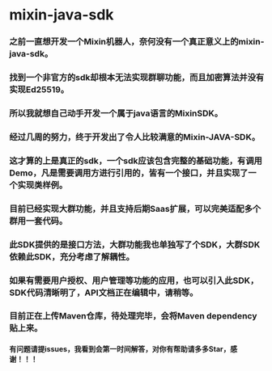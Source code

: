 # mixin-java-sdk
### 之前一直想开发一个Mixin机器人，奈何没有一个真正意义上的mixin-java-sdk。
### 找到一个非官方的sdk却根本无法实现群聊功能，而且加密算法并没有实现Ed25519。
### 所以我就想自己动手开发一个属于java语言的MixinSDK。
### 经过几周的努力，终于开发出了令人比较满意的Mixin-JAVA-SDK。
### 这才算的上是真正的sdk，一个sdk应该包含完整的基础功能，有调用Demo，凡是需要调用方进行引用的，皆有一个接口，并且实现了一个实现类样例。
### 目前已经实现大群功能，并且支持后期Saas扩展，可以完美适配多个群用一套代码。
### 此SDK提供的是接口方法，大群功能我也单独写了个SDK，大群SDK依赖此SDK，充分考虑了解耦性。
### 如果有需要用户授权、用户管理等功能的应用，也可以引入此SDK，SDK代码清晰明了，API文档正在编辑中，请稍等。
### 目前正在上传Maven仓库，待处理完毕，会将Maven dependency贴上来。
#### 有问题请提issues，我看到会第一时间解答，对你有帮助请多多Star，感谢！！！
